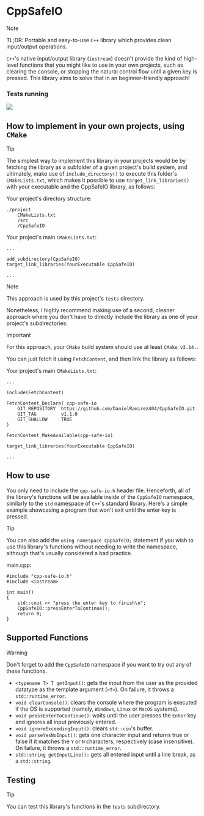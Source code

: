# CppSafeIO

> [!NOTE]
> TL;DR: Portable and easy-to-use ```C++``` library which provides clean input/output operations.

```C++```'s native input/output library (```iostream```) doesn't provide the kind of high-level functions that you might like to use in your own projects, such as clearing the console, or stopping the natural control flow until a given key is pressed. This library aims to solve that in an beginner-friendly approach!  

### Tests running
![](assets/test.gif)

## How to implement in your own projects, using ```CMake```

> [!TIP]
> The simplest way to implement this library in your projects would be by fetching the library as a subfolder of a given project's build system, and ultimately, make use of ```include_directory()``` to execute this folder's ```CMakeLists.txt```, which makes it possible to use ```target_link_libraries()``` with your executable and the CppSafeIO library, as follows:

Your project's directory structure:
```
./project
    CMakeLists.txt
    /src
    /CppSafeIO
```

Your project's main ```CMakeLists.txt```:
```
...

add_subdirectory(CppSafeIO)
target_link_libraries(YourExecutable CppSafeIO)

...
```

> [!NOTE]
> This approach is used by this project's ```tests``` directory.

Nonetheless, I highly recommend making use of a second, cleaner approach where you don't have to directly include the library as one of your project's subdirectories:

> [!IMPORTANT]
> For this approach, your ```CMake``` build system should use at least ```CMake v3.14.```.

You can just fetch it using ```FetchContent```, and then link the library as follows:

Your project's main ```CMakeLists.txt```:
```
...

include(FetchContent)

FetchContent_Declare( cpp-safe-io 
    GIT_REPOSITORY  https://github.com/DanielRamirez404/CppSafeIO.git 
    GIT_TAG         v1.1.0
    GIT_SHALLOW     TRUE 
) 

FetchContent_MakeAvailable(cpp-safe-io)

target_link_libraries(YourExecutable CppSafeIO)

...
```

## How to use

You only need to include the ```cpp-safe-io.h``` header file. Henceforth, all of the library's functions will be available inside of the ```CppSafeIO``` namespace, similarly to the ```std``` namespace of ```C++```'s standard library. Here's a simple example showcasing a program that won't exit until the enter key is pressed. 

> [!TIP]
> You can also add the ```using namespace CppSafeIO;``` statement if you wish to use this library's functions without needing to write the namespace, although that's usually considered a bad practice.

main.cpp:
```
#include "cpp-safe-io.h"
#include <iostream>

int main()
{
    std::cout << "press the enter key to finish\n";
    CppSafeIO::pressEnterToContinue();
    return 0;
}
```

## Supported Functions

> [!WARNING]
> Don't forget to add the ```CppSafeIO``` namespace if you want to try out any of these functions.

* ```<typename T> T getInput()```: gets the input from the user as the provided datatype as the template argument (```<T>```). On failure, it throws a ```std::runtime_error```.
* ```void clearConsole()```: clears the console where the program is executed if the OS is supported (namely, ```Windows```, ```Linux``` or ```MacOS``` systems).
* ```void pressEnterToContinue()```: waits until the user presses the ```Enter``` key and ignores all input previously entered.
* ```void ignoreExceedingInput()```: clears ```std::cin```'s buffer.
* ```void parseYesNoInput()```: gets one character input and returns true or false if it matches the ```Y``` or ```N``` characters, respectively (case insensitive). On failure, it throws a ```std::runtime_error```.
* ```std::string getInputLine():``` gets all entered input until a line break, as a ```std::string```.

## Testing

> [!TIP]
> You can test this library's functions in the ```tests``` subdirectory.
